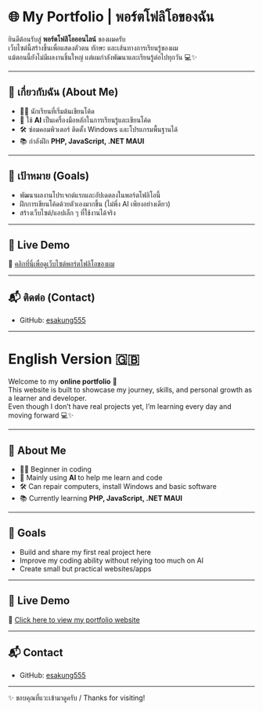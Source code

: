 # 🌐 My Portfolio | พอร์ตโฟลิโอของฉัน  

ยินดีต้อนรับสู่ **พอร์ตโฟลิโอออนไลน์** ของผมครับ  
เว็บไซต์นี้สร้างขึ้นเพื่อแสดงตัวตน ทักษะ และเส้นทางการเรียนรู้ของผม  
แม้ตอนนี้ยังไม่มีผลงานชิ้นใหญ่ แต่ผมกำลังพัฒนาและเรียนรู้ต่อไปทุกวัน 💻✨  

---

## 📖 เกี่ยวกับฉัน (About Me)

- 👨‍💻 นักเรียนที่เริ่มต้นเขียนโค้ด  
- 🤖 ใช้ **AI** เป็นเครื่องมือหลักในการเรียนรู้และเขียนโค้ด  
- 🛠️ ซ่อมคอมพิวเตอร์ ติดตั้ง Windows และโปรแกรมพื้นฐานได้  
- 📚 กำลังฝึก **PHP, JavaScript, .NET MAUI**  

---

## 🎯 เป้าหมาย (Goals)

- พัฒนาผลงานโปรเจกต์แรกและอัปเดตลงในพอร์ตโฟลิโอนี้  
- ฝึกการเขียนโค้ดด้วยตัวเองมากขึ้น (ไม่พึ่ง AI เพียงอย่างเดียว)  
- สร้างเว็บไซต์/แอปเล็ก ๆ ที่ใช้งานได้จริง  

---

## 🌟 Live Demo  

🔗 [คลิกที่นี่เพื่อดูเว็บไซต์พอร์ตโฟลิโอของผม](https://esakung555.github.io/)  

---

## 📬 ติดต่อ (Contact)

- GitHub: [esakung555](https://github.com/esakung555)  

---

# English Version 🇬🇧  

Welcome to my **online portfolio** 🚀  
This website is built to showcase my journey, skills, and personal growth as a learner and developer.  
Even though I don’t have real projects yet, I’m learning every day and moving forward 💻✨  

---

## 📖 About Me

- 👨‍💻 Beginner in coding  
- 🤖 Mainly using **AI** to help me learn and code  
- 🛠️ Can repair computers, install Windows and basic software  
- 📚 Currently learning **PHP, JavaScript, .NET MAUI**  

---

## 🎯 Goals

- Build and share my first real project here  
- Improve my coding ability without relying too much on AI  
- Create small but practical websites/apps  

---

## 🌟 Live Demo  

🔗 [Click here to view my portfolio website](https://esakung555.github.io/)  

---

## 📬 Contact  

- GitHub: [esakung555](https://github.com/esakung555)  

---

✨ ขอบคุณที่แวะเข้ามาดูครับ / Thanks for visiting!  
